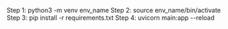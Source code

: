 Step 1: python3 -m venv env_name
Step 2: source env_name/bin/activate
Step 3: pip install -r requirements.txt
Step 4: uvicorn main:app --reload
